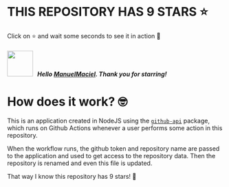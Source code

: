 # THIS REPOSITORY HAS 9 STARS :star:
Click on :star: and wait some seconds to see it in action :star_struck:

##### <img width="60" src="https://avatars.githubusercontent.com/u/34004828?v=4"/> &nbsp; Hello [ManuelMaciel](https://github.com/ManuelMaciel). Thank you for starring! 

# How does it work? :nerd_face:

This is an application created in NodeJS using the [`github-api`](https://www.npmjs.com/package/github-api) package, which runs on Github Actions whenever a user performs some action in this repository.
<br/>

When the workflow runs, the github token and repository name are passed to the application and used to get access to the repository data. Then the repository is renamed and even this file is updated.
<br/>

That way I know this repository has 9 stars! :monocle_face:
